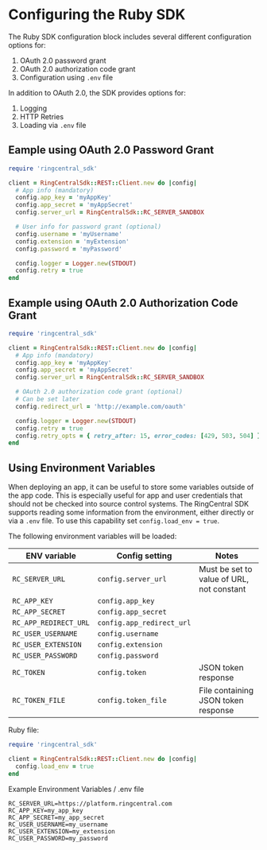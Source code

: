 # Configuring the Ruby SDK

The Ruby SDK configuration block includes several different configuration options for:

1. OAuth 2.0 password grant
2. OAuth 2.0 authorization code grant
3. Configuration using `.env` file

In addition to OAuth 2.0, the SDK provides options for:

1. Logging
1. HTTP Retries
1. Loading via `.env` file

## Eample using OAuth 2.0 Password Grant

```ruby
require 'ringcentral_sdk'

client = RingCentralSdk::REST::Client.new do |config|
  # App info (mandatory)
  config.app_key = 'myAppKey'
  config.app_secret = 'myAppSecret'
  config.server_url = RingCentralSdk::RC_SERVER_SANDBOX

  # User info for password grant (optional)
  config.username = 'myUsername'
  config.extension = 'myExtension'
  config.password = 'myPassword'

  config.logger = Logger.new(STDOUT)
  config.retry = true
end
```

## Example using OAuth 2.0 Authorization Code Grant

```ruby
require 'ringcentral_sdk'

client = RingCentralSdk::REST::Client.new do |config|
  # App info (mandatory)
  config.app_key = 'myAppKey'
  config.app_secret = 'myAppSecret'
  config.server_url = RingCentralSdk::RC_SERVER_SANDBOX

  # OAuth 2.0 authorization code grant (optional)
  # Can be set later
  config.redirect_url = 'http://example.com/oauth'

  config.logger = Logger.new(STDOUT)
  config.retry = true
  config.retry_opts = { retry_after: 15, error_codes: [429, 503, 504] }
end
```

## Using Environment Variables

When deploying an app, it can be useful to store some variables outside of the app code. This is especially useful for app and user credentials that should not be checked into source control systems. The RingCentral SDK supports reading some information from the environment, either directly or via a `.env` file. To use this capability set `config.load_env = true`.

The following environment variables will be loaded:

| ENV variable | Config setting | Notes |
|--------------|----------------|-------|
| `RC_SERVER_URL` | `config.server_url` | Must be set to value of URL, not constant |
| `RC_APP_KEY` | `config.app_key` |
| `RC_APP_SECRET` | `config.app_secret` |
| `RC_APP_REDIRECT_URL` | `config.app_redirect_url` |
| `RC_USER_USERNAME` | `config.username` |
| `RC_USER_EXTENSION` | `config.extension` |
| `RC_USER_PASSWORD` | `config.password` |
| `RC_TOKEN` | `config.token` | JSON token response |
| `RC_TOKEN_FILE` | `config.token_file` | File containing JSON token response |

Ruby file:

```ruby
require 'ringcentral_sdk'

client = RingCentralSdk::REST::Client.new do |config|
  config.load_env = true
end
```

Example Environment Variables / .env file

```
RC_SERVER_URL=https://platform.ringcentral.com
RC_APP_KEY=my_app_key
RC_APP_SECRET=my_app_secret
RC_USER_USERNAME=my_username
RC_USER_EXTENSION=my_extension
RC_USER_PASSWORD=my_password
```
